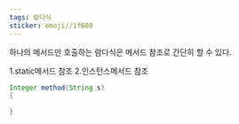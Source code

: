 ```yaml
---
tags: 람다식
sticker: emoji//1f600
---
```

하나의 메서드만 호출하는 람다식은 메서드 참조로 간단히 할 수 있다.

1.static메서드 참조
2.인스턴스메서드 참조


```java
Integer method(String s)
{

}
```